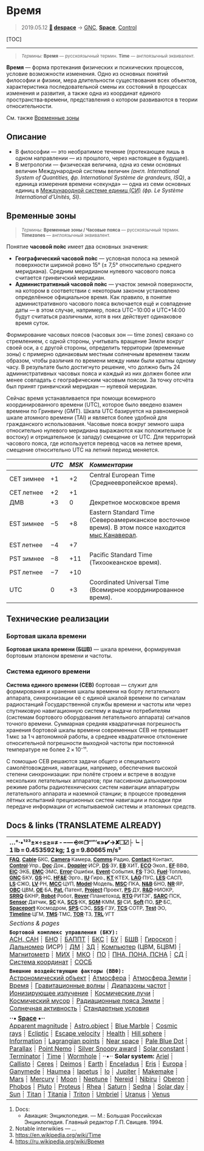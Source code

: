 # Время
> 2019.05.12 **[🚀](../index/index.md) [despace](index.md)** → [GNC](gnc.md), **[Space](index.md)**, [Control](control.md)

[TOC]

---

> <small>*Термины:* **Время** — русскоязычный термин. **Time** — англоязычный эквивалент.</small>

**Время** — форма протекания физических и психических процессов, условие возможности изменения. Одно из основных понятий философии и физики, мера длительности существования всех объектов, характеристика последовательной смены их состояний в процессах изменения и развития, а также одна из координат единого пространства‑времени, представления о котором развиваются в теории относительности.

См. также [Временные зоны](time.md)



## Описание
   - В философии — это необратимое течение (протекающее лишь в одном направлении — из прошлого, через настоящее в будущее).
   - В метрологии — физическая величина, одна из семи основных величин Международной системы величин *(англ. International System of Quantities, фр. International Système de grandeurs, ISQ)*, а единица измерения времени «секунда» — одна из семи основных единиц в [Международной системе единиц (СИ)](si.md) *(фр. Le Système International d’Unités, SI)*.



## Временные зоны
> <small>*Термины:* **Временные зоны / Часовые пояса** — русскоязычный термин. **Timezones** — англоязычный эквивалент.</small>

Понятие **часово́й по́яс** имеет два основных значения:

   - **Географический часово́й по́яс** — условная полоса на земной поверхности шириной ровно 15° (± 7,5° относительно среднего меридиана). Средним меридианом нулевого часового пояса считается гринвичский меридиан.
   - **Административный часово́й по́яс** — участок земной поверхности, на котором в соответствии с некоторым законом установлено определённое официальное время. Как правило, в понятие административного часового пояса включается ещё и совпадение даты — в этом случае, например, пояса UTC−10:00 и UTC+14:00 будут считаться различными, хотя в них действует одинаковое время суток.

Формирование часовых поясов (часовых зон — time zones) связано со стремлением, с одной стороны, учитывать вращение Земли вокруг своей оси, а с другой стороны, определить территории (временные зоны) с примерно одинаковым местным солнечным временем таким образом, чтобы различия по времени между ними были кратны одному часу. В результате было достигнуто решение, что должно быть 24 административных часовых пояса и каждый из них должен более или менее совпадать с географическим часовым поясом. За точку отсчёта был принят гринвичский меридиан — нулевой меридиан.

Сейчас время устанавливается при помощи всемирного координированного времени (UTC), которое было введено взамен времени по Гринвичу (GMT). Шкала UTC базируется на равномерной шкале атомного времени (TAI) и является более удобной для гражданского использования. Часовые пояса вокруг земного шара относительно нулевого меридиана выражаются как положительное (к востоку) и отрицательное (к западу) смещение от UTC. Для территорий часового пояса, где используется перевод часов на летнее время, смещение относительно UTC на летний период меняется.

||*UTC*|*MSK*|*Комментарии*|
|:--|:--|:--|:--|
|CET зимнее  | +1  | +2  | Central European Time (Среднеевропейское время).  |
|CET летнее  | +2  | +1  |  |
|ДМВ  | +3  | 0  | Декретное московское время |
|EST зимнее  | −5  | +8  | Eastern Standard Time (Североамериканское восточное время). В этом поясе находится [мыс Канаверал](canaveral.md).  |
|EST летнее  | −4  |  +7  |  |
|PST зимнее  | −8  |  +11  | Pacific Standard Time (Тихоокеанское время).  |
|PST летнее  | −7  |  +10  |  |
|UTC  | 0  |  +3  | Coordinated Universal Time (Всемирное координированное время).  |



## Технические реализации

### Бортовая шкала времени
**Бортовая шкала времени (БШВ)** — шкала времени, формируемая бортовым эталоном времени и частоты.



### Система единого времени
**Система единого времени (СЕВ)** бортовая — служит для формирования и хранения шкалы времени на борту летательного аппарата, синхронизации её с единой шкалой времени по сигналам радиостанций Государственной службы времени и частоты или через спутниковую навигационную систему и выдачи потребителям (системам бортового оборудования летательного аппарата) сигналов точного времени. Суммарная средняя квадратичная погрешность хранения бортовой шкалы времени современных СЕВ не превышает 1 мкс за 1 ч автономной работы, а среднее квадратичное отклонение относительной погрешности выходной частоты при постоянной температуре не более 2 × 10⁻¹¹.

С помощью СЕВ решаются задачи общего и специального самолётовождения, навигации, например, обеспечения высокой степени синхронизации: при полёте строем и встрече в воздухе нескольких летательных аппаратов; при пассивном дальномероном режиме работы радиотехнических систем навигации аппаратуры летательного аппарата и наземной станции; в процессе проведения лётных испытаний прецизионных систем навигации и посадки при передаче информации от испытываемой системы и эталонных средств.



<p style="page-break-after:always"> </p>

## Docs & links (TRANSLATEME ALREADY)
|…°·•¹²³±×÷≤≥≈≠ ‑ −— ⎆✉ ❐“”’«»✔→✘☐☑├┕┆ 1 lb = 0.453592 kg; 1 g = 9.80665 m/s²|
|:--|
|<small>**[FAQ](faq.md)**, **[Cable](cable.md)**·БКС, **[Camera](cam.md)**·Камера, **[Comms](comms.md)**·Радио, **[Contact](contact.md)**·Контакт, **[Control](control.md)**·Упр., **[Doc](doc.md)**·Док., **[Doppler](doppler.md)**·ИСР, **[DS](ds.md)**·ЗУ, **[EB](eb.md)**·ХИТ, **[ECO](ecology.md)**·Экол., **[EF](ef.md)**·ВВФ, **[ElC](elc.md)**·ЭКБ, **[EMC](emc.md)**·ЭМС, **[Error](error.md)**·Ошибки, **[Event](event.md)**·События, **[FS](fs.md)**·ТЭО, **[Fuel](fuel.md)**·Топливо, **[GNC](gnc.md)**·БКУ, **[GS](scs.md)**·НС, **[HF&E](hfe.md)**·Эрго., **[IU](iu.md)**·Гиро., **[KT](kt.md)**·КТЕХ, **[LAG](lag.md)**·ПУC, **[LES](les.md)**·САСП, **[LS](ls.md)**·СЖО, **[LV](lv.md)**·РН, **[MCC](mcc.md)**·ЦУП, **[Model](model.md)**·Модель, **[MSC](sc.md)**·ПКА, **[N&B](nnb.md)**·БНО, **[NR](nr.md)**·ЯР, **[OBC](obc.md)**·ЦВМ, **[OE](oe.md)**·БА, **[Pat.](патент.md)**·Патент, **[Project](project.md)**·Проект, **[PS](ps.md)**·ДУ, **[R&D](rnd.md)**·НИОКР, **[SRRQ](srrq.md)**·БКНР, **[Robot](robotics.md)**·Робот, **[Rover](rover.md)**·Планетоход, **[RTG](rtg.md)**·РИТЭГ, **[SARC](sarc.md)**·ПСК, **[Sensor](sensor.md)**·Датчик, **[SC](sc.md)**·КА, **[SCS](scs.md)**·КК, **[SGM](sgm.md)**·КММ, **[SI](si.md)**·СИ, **[Soft](soft.md)**·ПО, **[SP](sp.md)**·БС, **[Spaceport](spaceport.md)**·Космодром, **[SPS](sps.md)**·СЭС, **[SSS](sss.md)**·ГЗУ, **[TCS](tcs.md)**·СОТР, **[Test](test.md)**·ЭО, **[Timeline](timeline.md)**·ЦГМ, **[TMS](tms.md)**·ТМС, **[TOR](tor.md)**·ТЗ, **[TRL](trl.md)**·УГТ</small>|
|*Sections & pages*|
|**`Бортовой комплекс управления (БКУ):`**<br> [АСН, САН](ans.md) ┊ [БНО](nnb.md) ┊ [БАППТ](acup.md) ┊ [БКС](cable.md) ┊ [БУ](sp.md) ┊ [БШВ](time.md) ┊ [Гироскоп](iu.md) ┊ [Дальномер](doppler.md) (ИСР) ┊ [ДМ](iu.md) ┊ [ЗД](sensor.md) ┊ [Компьютер](obc.md) (ЦВМ, БЦВМ) ┊ [Магнитометр](sensor.md) ┊ [МИХ](mic.md) ┊ [МКО](mil_std_1553b.md) ┊ [ПО](soft.md) ┊ [ПНА, ПОНА, ПСНА](aiad.md) ┊ [СД](sensor.md) ┊ [Система координат](coord_sys.md) ┊ [СОСБ](spos.md) |
|**`Внешние воздействующие факторы (ВВФ):`**<br> [Астрономический объект](aob.md) ┊ [Атмосфера](atmosphere.md) ┊ [Атмосфера Земли](earth_atmo.md) ┊ [Время](time.md) ┊ [Гравитационные волны](gravwave.md) ┊ [Диапазоны частот](rf.md) ┊ [Ионизирующее излучение](ion_rad.md) ┊ [Космические лучи](cr.md) ┊ [Космический мусор](sdeb.md) ┊ [Радиационные пояса Земли](varb.md) ┊ [Солнечная активность](solar_ph.md) ┊ [Стандартные условия](sctp.md) |
|**··• [Space](index.md) •··**<br> [Apparent magnitude](app_mag.md) ┊ [Astro.object](aob.md) ┊ [Blue Marble](blue_marble.md) ┊ [Cosmic rays](cr.md) ┊ [Ecliptic](ecliptic.md) ┊ [Escape velocity](esc_vel.md) ┊ [Health](health.md) ┊ [Hill sphere](hill_sphere.md) ┊ [Information](info.md) ┊ [Lagrangian points](l_points.md) ┊ [Near space](near_sys.md) ┊ [Pale Blue Dot](pale_blue_dot.md) ┊ [Parallax](parallax.md) ┊ [Point Nemo](point_nemo.md) ┊ [Silver Snoopy award](silver_snoopy_award.md) ┊ [Solar constant](solar_const.md) ┊ [Terminator](terminator.md) ┊ [Time](time.md) ┊ [Wormhole](wormhole.md) ┊ ··•·· **Solar system:** [Ariel](ariel.md) ┊ [Callisto](callisto.md) ┊ [Ceres](ceres.md) ┊ [Deimos](deimos.md) ┊ [Earth](earth.md) ┊ [Enceladus](enceladus.md) ┊ [Eris](eris.md) ┊ [Europa](europa.md) ┊ [Ganymede](ganymede.md) ┊ [Haumea](haumea.md) ┊ [Iapetus](iapetus.md) ┊ [Io](io.md) ┊ [Jupiter](jupiter.md) ┊ [Makemake](makemake.md) ┊ [Mars](mars.md) ┊ [Mercury](mercury.md) ┊ [Moon](moon.md) ┊ [Neptune](neptune.md) ┊ [Nereid](nereid.md) ┊ [Nibiru](nibiru.md) ┊ [Oberon](oberon.md) ┊ [Phobos](phobos.md) ┊ [Pluto](pluto.md) ┊ [Proteus](proteus.md) ┊ [Rhea](rhea.md) ┊ [Saturn](saturn.md) ┊ [Sedna](sedna.md) ┊ [Solar day](solar_day.md) ┊ [Sun](sun.md) ┊ [Titan](titan.md) ┊ [Titania](titania.md) ┊ [Triton](triton.md) ┊ [Umbriel](umbriel.md) ┊ [Uranus](uranus.md) ┊ [Venus](venus.md)|

   1. Docs:
      - Авиация: Энциклопедия. — М.: Большая Российская Энциклопедия. Главный редактор Г.П. Свищев. 1994.
   1. Notable interwikies — …
   1. <https://en.wikipedia.org/wiki/Time>
   1. <https://ru.wikipedia.org/wiki/Время>
